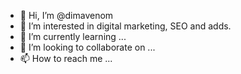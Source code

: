 - 👋 Hi, I’m @dimavenom
- 👀 I’m interested in digital marketing, SEO and adds.
- 🌱 I’m currently learning ...
- 💞️ I’m looking to collaborate on ...
- 📫 How to reach me ...

<!---
dimavenom/dimavenom is a ✨ special ✨ repository because its `README.md` (this file) appears on your GitHub profile.
You can click the Preview link to take a look at your changes.
--->
